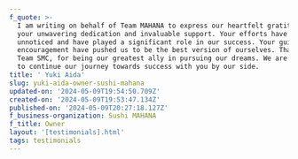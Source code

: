 ```yaml
---
f_quote: >-
  I am writing on behalf of Team MAHANA to express our heartfelt gratitude for
  your unwavering dedication and invaluable support. Your efforts have not gone
  unnoticed and have played a significant role in our success. Your guidance and
  encouragement have pushed us to be the best version of ourselves. Thank you,
  Team SMC, for being our greatest ally in pursuing our dreams. We are excited
  to continue our journey towards success with you by our side.
title: ' Yuki Aida'
slug: yuki-aida-owner-sushi-mahana
updated-on: '2024-05-09T19:54:50.709Z'
created-on: '2024-05-09T19:53:47.134Z'
published-on: '2024-05-09T20:27:18.127Z'
f_business-organization: Sushi MAHANA
f_title: Owner
layout: '[testimonials].html'
tags: testimonials
---
```



